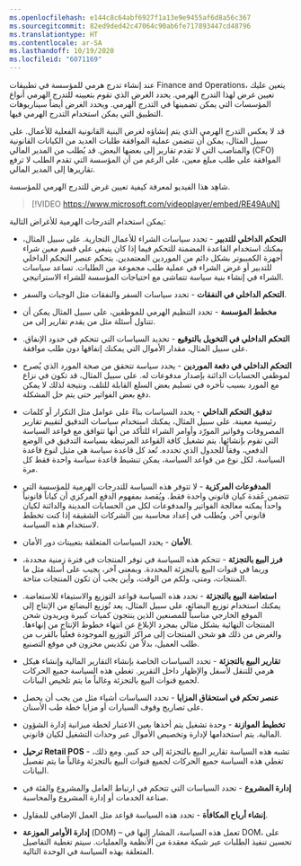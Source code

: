```yaml
---
ms.openlocfilehash: e144c8c64abf6927f1a13e9e9455af6d8a56c367
ms.sourcegitcommit: 82ed9ded42c47064c90ab6fe717893447cd48796
ms.translationtype: HT
ms.contentlocale: ar-SA
ms.lasthandoff: 10/19/2020
ms.locfileid: "6071169"
---
```

عند إنشاء تدرج هرمي للمؤسسة في تطبيقات Finance and Operations، يتعين عليك تعيين غرض لهذا التدرج الهرمي. يحدد الغرض الذي تقوم بتعيينه للتدرج الهرمي أنواع المؤسسات التي يمكن تضمينها في التدرج الهرمي. ويحدد الغرض أيضاً سيناريوهات التطبيق التي يمكن استخدام التدرج الهرمي فيها. 

قد لا يعكس التدرج الهرمي الذي يتم إنشاؤه لغرض البنية القانونية الفعلية للأعمال. على سبيل المثال، يمكن أن تتضمن عملية الموافقة طلبات العديد من الكيانات القانونية والمناصب التي لا تقدم تقارير إلى بعضها البعض. قد يُطلب من المدير المالي (CFO) الموافقة على طلب مبلغ معين، على الرغم من أن المؤسسة التي تقدم الطلب لا ترفع تقاريرها إلى المدير المالي.

شاهِد هذا الفيديو لمعرفة كيفية تعيين غرض للتدرج الهرمي للمؤسسة.
&nbsp;
> [!VIDEO https://www.microsoft.com/videoplayer/embed/RE49AuN]  

يمكن استخدام التدرجات الهرمية للأغراض التالية: 

- **التحكم الداخلي للتدبير** - تحدد سياسات الشراء للأعمال التجارية. على سبيل المثال، يمكنك استخدام القاعدة المضمنة للتحكم فيما إذا كان ينبغي على قسم معين شراء أجهزة الكمبيوتر بشكل دائم من الموردين المعتمدين. يتحكم عنصر التحكم الداخلي للتدبير أو غرض الشراء في عملية طلب مجموعة من الطلبات. تساعد سياسات الشراء في إنشاء بنية سياسة تتماشى مع احتياجات المؤسسة للشراء الاستراتيجي.

- **التحكم الداخلي في النفقات** - تحدد سياسات السفر والنفقات مثل الوجبات والسفر.

- **مخطط المؤسسة** - تحدد التنظيم الهرمي للموظفين، على سبيل المثال يمكن أن تتناول أسئلة مثل من يقدم تقارير إلى من.

- **التحكم الداخلي في التخويل بالتوقيع** - تحديد السياسات التي تتحكم في حدود الإنفاق. على سبيل المثال، مقدار الأموال التي يمكنك إنفاقها دون طلب موافقة.

- **التحكم الداخلي في دفعة الموردين** - يحدد سياسة تتحقق من صحة المورد الذي يُصرح لموظفي الحسابات الدائنة بإصدار مدفوعات له. على سبيل المثال، قد تكون في نزاع مع المورد بسبب تأخره في تسليم بعض السلع القابلة للتلف، ونتيجة لذلك لا يمكن دفع بعض الفواتير حتى يتم حل المشكلة. 

- **تدقيق التحكم الداخلي** - يحدد السياسات بناءً على عوامل مثل التكرار أو كلمات رئيسية معينة. على سبيل المثال، يمكنك استخدام سياسات التدقيق لتقييم تقارير المصروفات وفواتير المورّد وأوامر الشراء للتأكد من أنها تتوافق مع قواعد السياسة التي تقوم بإنشائها. يتم تشغيل كافة القواعد المرتبطة بسياسة التدقيق في الوضع الدفعي، وفقاً للجدول الذي تحدده. تُعد كل قاعدة سياسة هي مثيل لنوع قاعدة السياسة. لكل نوع من قواعد السياسة، يمكن تنشيط قاعدة سياسة واحدة فقط كل مرة.

- **‏‫المدفوعات المركزية‬** - لا تتوفر هذه السياسة للتدرجات الهرمية للمؤسسة التي تتضمن عُقدة كيان قانوني واحدة فقط. ويُقصد بمفهوم الدفع المركزي أن كياناً قانونياً واحداً يمكنه معالجة الفواتير والمدفوعات لكل من الحسابات المدينة والدائنة لكيان قانوني آخر. ويُطلب في إعداد محاسبة بين الشركات الشقيقة إذا كنت تخطط لاستخدام هذه السياسة.

- **الأمان** - يحدد السياسات المتعلقة بتعيينات دور الأمان.

- **فرز البيع بالتجزئة** - تتحكم هذه السياسة في توفر المنتجات في فترة زمنية محددة، وربما في قنوات البيع بالتجزئة المحددة. وبمعنى آخر، يجيب على أسئلة مثل ما المنتجات، ومتى، ولكم من الوقت، وأين يجب أن تكون المنتجات متاحة.

- **استعاضة البيع بالتجزئة** - تحدد هذه السياسة قواعد التوزيع والاستيفاء للاستعاضة. يمكنك استخدام توزيع البضائع، على سبيل المثال، يعد تُوزيع البضائع من الإنتاج إلى الموقع الخارجي مناسباً للمصنعين الذين ينتجون كميات كبيرة ويريدون شحن المنتجات النهائية بشكل مثالي بمجرد الإبلاغ عن انتهاء خطوط الإنتاج من إنهاءها. والغرض من ذلك هو شحن المنتجات إلى مراكز التوزيع الموجودة فعلياً بالقرب من طلب العميل، بدلاً من تكديس مخزون في موقع التصنيع.

- **تقارير البيع بالتجزئة** - تحدد السياسات الخاصة بإنشاء التقارير المالية وإنشاء هيكل هرمي للتنقل لأسفل والإظهار داخل التقرير. تغطي هذه السياسة جميع الحركات لجميع قنوات البيع بالتجزئة وغالباً ما يتم تلخيص البيانات.

- **عنصر تحكم في استحقاق المزايا** - تحدد السياسات أشياء مثل من يجب أن يحصل على تصاريح وقوف السيارات أو مزايا خطة طب الأسنان.

- **‏‫تخطيط الموازنة‬** - وحدة تشغيل يتم أخذها بعين الاعتبار لخطة ميزانية إدارة الشؤون المالية. يتم استخدامها لإدارة وتخصيص الأموال عبر وحدات التشغيل لكيان قانوني.

- **ترحيل Retail POS** - تشبه هذه السياسة تقارير البيع بالتجزئة إلى حد كبير. ومع ذلك، تغطي هذه السياسة جميع الحركات لجميع قنوات البيع بالتجزئة وغالباً ما يتم تفصيل البيانات.

- **إدارة المشروع** - تحدد السياسات التي تتحكم في ارتباط العامل والمشروع والفئة في صناعة الخدمات أو إدارة المشروع والمحاسبة.

- **إنشاء أرباح المكافأة** - تحدد هذه السياسة قواعد مثل العمل الإضافي للمقاول.

- **إدارة الأوامر الموزعة** (DOM) – تعمل هذه السياسة، المشار إليها في DOM، على تحسين تنفيذ الطلبات عبر شبكة معقدة من الأنظمة والعمليات.  سيتم تغطية التفاصيل المتعلقة بهذه السياسة في الوحدة التالية.
 
